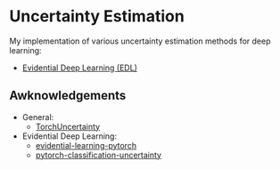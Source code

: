 # Uncertainty Estimation

My implementation of various uncertainty estimation methods for deep learning:
- [Evidential Deep Learning (EDL)](./.readme/evidential_deep_learning.md)


## Awknowledgements

- General:
  - [TorchUncertainty](https://github.com/ENSTA-U2IS-AI/torch-uncertainty)
- Evidential Deep Learning:
  - [evidential-learning-pytorch](https://github.com/teddykoker/evidential-learning-pytorch)
  - [pytorch-classification-uncertainty](https://github.com/dougbrion/pytorch-classification-uncertainty)
